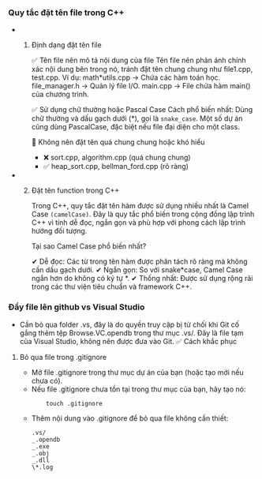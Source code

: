 ﻿### Quy tắc đặt tên file trong C++

- 1. Định dạng đặt tên file

     ✅ Tên file nên mô tả nội dung của file
     Tên file nên phản ánh chính xác nội dung bên trong nó, tránh đặt tên chung chung như file1.cpp, test.cpp.
     Ví dụ:
     math\*utils.cpp → Chứa các hàm toán học.
     file_manager.h → Quản lý file I/O.
     main.cpp → File chứa hàm main() của chương trình.

     ✅ Sử dụng chữ thường hoặc Pascal Case
     Cách phổ biến nhất: Dùng chữ thường và dấu gạch dưới (\*), gọi là `snake_case`.
     Một số dự án cũng dùng PascalCase, đặc biệt nếu file đại diện cho một class.

     📌 Không nên đặt tên quá chung chung hoặc khó hiểu

     - ❌ sort.cpp, algorithm.cpp (quá chung chung)
     - ✅ heap_sort.cpp, bellman_ford.cpp (rõ ràng)

- 2.  Đặt tên function trong C++

      Trong C++, quy tắc đặt tên hàm được sử dụng nhiều nhất là Camel Case `(camelCase)`. Đây là quy tắc phổ biến trong cộng đồng lập trình C++ vì tính dễ đọc, ngắn gọn và phù hợp với phong cách lập trình hướng đối tượng.

      Tại sao Camel Case phổ biến nhất?

      ✔ Dễ đọc: Các từ trong tên hàm được phân tách rõ ràng mà không cần dấu gạch dưới.
      ✔ Ngắn gọn: So với snake*case, Camel Case ngắn hơn do không có ký tự *.
      ✔ Thống nhất: Được sử dụng rộng rãi trong các thư viện tiêu chuẩn và framework C++.

### Đẩy file lên github vs Visual Studio

- Cần bỏ qua folder .vs, đây là do quyền truy cập bị từ chối khi Git cố gắng thêm tệp Browse.VC.opendb trong thư mục .vs/. Đây là file tạm của Visual Studio, không nên được đưa vào Git.
  ✅ Cách khắc phục

1.  Bỏ qua file trong .gitignore

    - Mở file .gitignore trong thư mục dự án của bạn (hoặc tạo mới nếu chưa có).
    - Nếu file .gitignore chưa tồn tại trong thư mục của bạn, hãy tạo nó:
      ```
          touch .gitignore
      ```
    - Thêm nội dung vào .gitignore để bỏ qua file không cần thiết:
      ```
      .vs/
      _.opendb
      _.exe
      _.obj
      _.dll
      \*.log
      ```
